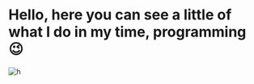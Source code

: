 # Hello, here you can see a little of what I do in my time, programming 😉

![h]("C:\Users\adria\Desktop\Clase\descarga.gif")



